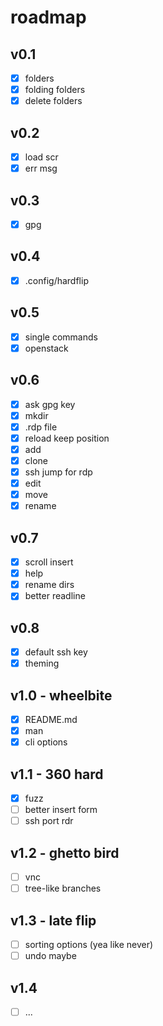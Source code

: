 # roadmap

## v0.1

- [x] folders
- [x] folding folders
- [x] delete folders

## v0.2

- [x] load scr
- [x] err msg

## v0.3

- [x] gpg

## v0.4

- [x] .config/hardflip

## v0.5

- [x] single commands
- [x] openstack

## v0.6

- [x] ask gpg key
- [x] mkdir
- [x] .rdp file
- [x] reload keep position
- [x] add
- [x] clone
- [x] ssh jump for rdp
- [x] edit
- [x] move
- [x] rename

## v0.7

- [x] scroll insert
- [x] help
- [x] rename dirs
- [x] better readline

## v0.8

- [x] default ssh key
- [x] theming

## v1.0 - wheelbite

- [x] README.md
- [x] man
- [x] cli options

## v1.1 - 360 hard

- [x] fuzz
- [ ] better insert form
- [ ] ssh port rdr

## v1.2 - ghetto bird

- [ ] vnc
- [ ] tree-like branches

## v1.3 - late flip

- [ ] sorting options (yea like never)
- [ ] undo maybe

## v1.4

- [ ] ...
